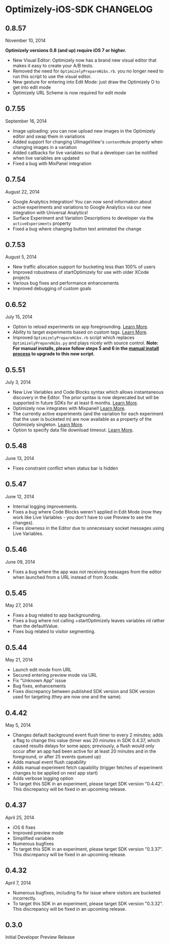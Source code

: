 # Optimizely-iOS-SDK CHANGELOG

## 0.8.57
November 10, 2014

**Optimizely versions 0.8 (and up) require iOS 7 or higher.**

- New Visual Editor: Optimizely now has a brand new visual editor that makes it easy to create your A/B tests.
- Removed the need for `OptimizelyPrepareNibs.rb`. you no longer need to run this script to use the visual editor.
- New gesture for entering into Edit Mode: just draw the Optimizely O to get into edit mode
- Optimizely URL Scheme is now required for edit mode

## 0.7.55
September 16, 2014

- Image uploading: you can now upload new images in the Optimizely editor and swap
  them in variations
- Added support for changing  UIImageView's `contentMode` property when changing
  images in a variation
- Added callbacks for live variables so that a developer can be notified when live
  variables are updated
- Fixed a bug with MixPanel integration

## 0.7.54
August 22, 2014

- Google Analytics Integration! You can now send information about active
  experiments and variations to Google Analytics via our new integration
  with Universal Analytics!
- Surface Experiment and Variation Descriptions to developer via the
   `activeExperiments` property
- Fixed a bug where changing button text animated the change

## 0.7.53
August 5, 2014

- New traffic allocation support for bucketing less than 100% of users
- Improved robustness of startOptimizely for use with older XCode projects
- Various bug fixes and performance enhancements
- Improved debugging of custom goals

## 0.6.52
July 15, 2014

- Option to reload experiments on app foregrounding. [Learn More](http://developers.optimizely.com/ios/help/html/Classes/Optimizely.html#//api/name/shouldReloadExperimentsOnForegrounding).
- Ability to target experiments based on custom tags. [Learn More](http://developers.optimizely.com/ios/#customtags).
- Improved `OptimizelyPrepareNibs.rb` script which replaces `OptimizelyPrepareNibs.py` and plays nicely with source control. **Note: For manual installs, please follow steps 5 and 6 in the [manual install process](http://developers.optimizely.com/ios/#manualinstall) to upgrade to this new script.**

## 0.5.51
July 3, 2014

- New Live Variables and Code Blocks syntax which allows instantaneous discovery in
  the Editor. The prior syntax is now deprecated but will be supported in future
  SDKs for at least 6 months. [Learn More](http://developers.optimizely.com/ios/#variables).
- Optimizely now integrates with Mixpanel! [Learn More](http://developers.optimizely.com/ios/help/html/Classes/Optimizely.html#//api/name/activateMixpanelIntegration).
- The currently active experiments (and the variation for each experiment
  that the user is bucketed in) are now available as a property of the
  Optimizely singleton. [Learn More](http://developers.optimizely.com/ios/help/html/Classes/Optimizely.html#//api/name/activeExperiments).
- Option to specify data file download timeout. [Learn More](http://developers.optimizely.com/ios/help/html/Classes/Optimizely.html#//api/name/networkTimeout).

## 0.5.48

June 13, 2014

- Fixes constraint conflict when status bar is hidden

## 0.5.47

June 12, 2014

- Internal logging improvements.
- Fixes a bug where Code Blocks weren't applied in Edit Mode 
  (now they work like Live Variables - you don't have to use 
  Preview to see the changes).
- Fixes slowness in the Editor due to unnecessary socket messages 
  using Live Variables.

## 0.5.46

June 09, 2014

- Fixes a bug where the app was not receiving messages from the editor when launched from a URL instead of from Xcode.

## 0.5.45

May 27, 2014

- Fixes a bug related to app backgrounding.
- Fixes a bug where not calling +startOptimizely leaves variables nil rather than the defaultValue.
- Fixes bug related to visitor segmenting.

## 0.5.44

May 21, 2014

- Launch edit mode from URL
- Secured entering preview mode via URL
- Fix "Unknown App" issue
- Bug fixes, enhancements
- Fixes discrepancy between published SDK version and SDK version used for targeting (they are now one and the same).

## 0.4.42

May 5, 2014

- Changes default background event flush timer to every 2 minutes; adds a flag to change this value (timer was 20 minutes in SDK 0.4.37, which caused results delays for some apps; previously, a flush would only occur after an app had been active for at least 20 minutes and in the foreground, or after 25 events queued up)
- Adds manual event flush capability
- Adds manual experiment fetch capability (trigger fetches of experiment changes to be applied on next app start)
- Adds verbose logging option
- To target this SDK in an experiment, please target SDK version "0.4.42". This discrepancy will be fixed in an upcoming release.

## 0.4.37

April 25, 2014

- iOS 6 fixes
- Improved preview mode
- Simplified variables
- Numerous bugfixes
- To target this SDK in an experiment, please target SDK version "0.3.37". This discrepancy will be fixed in an upcoming release.

## 0.4.32

April 7, 2014

- Numerous bugfixes, including fix for issue where visitors are bucketed incorrectly.
- To target this SDK in an experiment, please target SDK version "0.3.32". This discrepancy will be fixed in an upcoming release.

## 0.3.0

Initial Developer Preview Release
